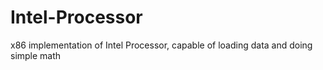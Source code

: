 # Intel-Processor
x86 implementation of Intel Processor, capable of loading data and doing simple math

